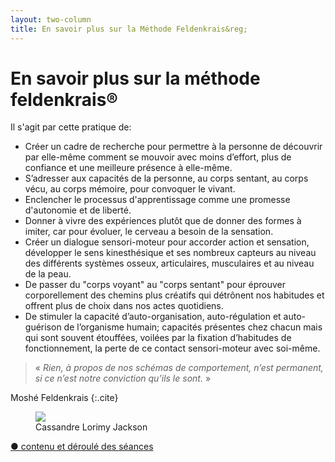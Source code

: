 ```yaml
---
layout: two-column
title: En savoir plus sur la Méthode Feldenkrais&reg;
---
```

# En savoir plus sur la méthode feldenkrais<span class="registered">&reg;</span>

Il s'agit par cette pratique de:
<ul>
<li>Créer un cadre de recherche pour permettre à la personne de découvrir par elle-même comment se mouvoir avec moins d’effort, plus de confiance et une meilleure présence à elle-même.</li>

<li>S’adresser aux capacités de la personne, au corps sentant, au corps vécu, au corps mémoire, pour convoquer le vivant.</li>

<li>Enclencher le processus d'apprentissage comme une promesse d'autonomie et de liberté.</li>

<li>Donner à vivre des expériences plutôt que de donner des formes à imiter, car pour évoluer, le cerveau a besoin de la sensation.</li>

<li>Créer un dialogue sensori-moteur pour accorder action et sensation, développer le sens kinesthésique et ses nombreux capteurs au niveau des différents systèmes osseux, articulaires, musculaires et au niveau de la peau.</li>

<li>De passer du "corps voyant" au "corps sentant" pour éprouver corporellement des chemins plus créatifs qui détrônent nos habitudes et offrent plus de choix dans nos actes quotidiens.</li>

<li>De stimuler  la capacité d’auto-organisation, auto-régulation et auto-guérison de l’organisme humain; capacités présentes chez chacun mais qui sont souvent étouffées, voilées par la fixation d’habitudes de fonctionnement, la perte de ce contact sensori-moteur avec soi-même.</li>
</ul>



> « *Rien, à propos de nos schémas de comportement, n’est permanent, si ce n’est notre conviction qu’ils le sont.* »

Moshé Feldenkrais
{:.cite}

<div class="media-outer">
  <div class="media-image">
   <figure>
    <img src="http://res.cloudinary.com/dnxcesebo/image/upload/c_scale,h_400,r_15/v1527780032/cassandre_blanche_poisson_lk28dq.jpg"/>
   <figcaption>Cassandre Lorimy Jackson</figcaption>
   </figure>
  </div>
 <div class="savoir-plus"><a href="contenu-des-seances-feldenkrais">● contenu et déroulé des séances</a>
 </div>
</div>

